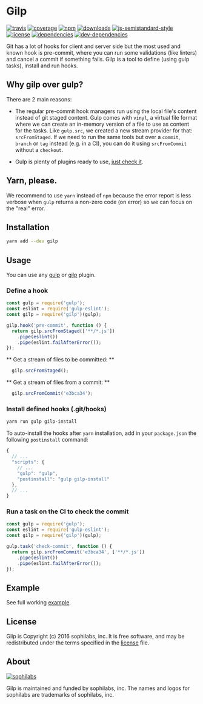# Gilp

[![travis][travis-image]][travis-url]
[![coverage][coveralls-image]][coveralls-url]
[![npm][npm-image]][npm-url]
[![downloads][downloads-image]][downloads-url]
[![js-semistandard-style][semi-image]][semi-url]
[![license][license-image]][license-url]
[![dependencies][dependencies-image]][dependencies-url]
[![dev-dependencies][dev-dependencies-image]][dev-dependencies-url]

Git has a lot of hooks for client and server side but the most used and known 
hook is pre-commit, where you can run some validations (like linters) and cancel 
a commit if something fails. Gilp is a tool to define (using gulp tasks), install 
and run hooks.

## Why gilp over gulp?

There are 2 main reasons:

- The regular pre-commit hook managers run using the local file's content instead 
  of git staged content. Gulp comes with `vinyl`, a virtual file format where we 
  can create an in-memory version of a file to use as content for the tasks. Like 
  `gulp.src`, we created a new stream provider for that: `srcFromStaged`. If we 
  need to run the same tools but over a `commit`, `branch` or `tag` instead 
  (e.g. in a CI), you can do it using `srcFromCommit` without a `checkout`.

- Gulp is plenty of plugins ready to use, 
  [just check it](https://www.npmjs.com/browse/keyword/gulpplugin).

## Yarn, please.

We recommend to use `yarn` instead of `npm` because the error report is less verbose 
when `gulp` returns a non-zero code (on error) so we can focus on the "real" error.


## Installation

```bash
yarn add --dev gilp
```

## Usage

You can use any [gulp](https://www.npmjs.com/browse/keyword/gulpplugin) or 
[gilp](https://www.npmjs.com/browse/keyword/gilpplugin) plugin.

### Define a hook

```javascript
const gulp = require('gulp');
const eslint = require('gulp-eslint');
const gilp = require('gilp')(gulp);

gilp.hook('pre-commit', function () {
  return gilp.srcFromStaged(['**/*.js']) 
    .pipe(eslint())
    .pipe(eslint.failAfterError());
});
```

**  Get a stream of files to be committed: **

```javascript
  gilp.srcFromStaged();
```

**  Get a stream of files from a commit: **

```javascript
  gilp.srcFromCommit('e3bca34');
```

### Install defined hooks (.git/hooks)

```bash
yarn run gulp gilp-install
```

To auto-install the hooks after `yarn` installation, add in your `package.json` the 
following `postinstall` command:

```javascript
{
  // ...
  "scripts": {
    // ...
    "gulp": "gulp",
    "postinstall": "gulp gilp-install"
  },
  // ...
}
```

### Run a task on the CI to check the commit

```javascript
const gulp = require('gulp');
const eslint = require('gulp-eslint');
const gilp = require('gilp')(gulp);

gulp.task('check-commit', function () {
  return gilp.srcFromCommit('e3bca34', ['**/*.js']) 
    .pipe(eslint())
    .pipe(eslint.failAfterError());
});
```

## Example

See full working [example](examples/full.js).


## License

Gilp is Copyright (c) 2016 sophilabs, inc. It is free software, and may be
redistributed under the terms specified in the [license] file.

## About

[![sophilabs][sophilabs-image]][sophilabs-url]

Gilp is maintained and funded by sophilabs, inc. The names and logos for
sophilabs are trademarks of sophilabs, inc.

[license]: /LICENSE
[sophilabs-image]: https://s3.amazonaws.com/sophilabs-assets/logo/logo_300x66.gif
[sophilabs-url]: https://sophilabs.co
[travis-image]: https://img.shields.io/travis/sophilabs/gilp.svg?style=flat-square
[travis-url]: https://travis-ci.org/sophilabs/gilp
[npm-image]: https://img.shields.io/npm/v/gilp.svg?style=flat-square
[npm-url]: https://npmjs.org/package/gilp
[downloads-image]: https://img.shields.io/npm/dm/gilp.svg?style=flat-square
[downloads-url]: https://npmjs.org/package/gilp
[semi-image]: https://img.shields.io/badge/code%20style-semistandard-brightgreen.svg?style=flat-square
[semi-url]: https://github.com/Flet/semistandard
[coveralls-image]: https://img.shields.io/coveralls/sophilabs/gilp.svg?style=flat-square
[coveralls-url]: https://coveralls.io/github/sophilabs/gilp?branch=master
[license-image]: https://img.shields.io/github/license/sophilabs/gilp.svg?style=flat-square
[license-url]: /LICENSE
[dependencies-image]: https://david-dm.org/sophilabs/gilp.svg?style=flat-square
[dependencies-url]: https://david-dm.org/sophilabs/gilp
[dev-dependencies-image]: https://david-dm.org/sophilabs/gilp/dev-status.svg?style=flat-square
[dev-dependencies-url]: https://david-dm.org/sophilabs/gilp#info=devDependencies
